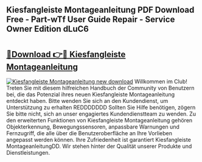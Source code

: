 ## Kiesfangleiste Montageanleitung PDF Download Free - Part-wTf User Guide Repair - Service Owner Edition dLuC6

# <h2><a href="http://df8kso.blite.top/?on=Kiesfangleiste+Montageanleitung">🔗Download 👉🔴 Kiesfangleiste Montageanleitung</a></h2>

[![Kiesfangleiste Montageanleitung new download](https://i.imgur.com/lujVjoI.png)](http://df8kso.blite.top/?on=Kiesfangleiste+Montageanleitung)
Willkommen im Club! Treten Sie mit diesem hilfreichen Handbuch der Community von Benutzern bei, die das Potenzial ihres neuen Kiesfangleiste Montageanleitung entdeckt haben. Bitte wenden Sie sich an den Kundendienst, um Unterstützung zu erhalten REDDDDDDD Sollten Sie Hilfe benötigen, zögern Sie bitte nicht, sich an unser engagiertes Kundendienstteam zu wenden. Zu den erweiterten Funktionen von Kiesfangleiste Montageanleitung gehören Objekterkennung, Bewegungssensoren, anpassbare Warnungen und Fernzugriff, die alle über die Benutzeroberfläche an Ihre Vorlieben angepasst werden können. Ihre Zufriedenheit ist garantiert Kiesfangleiste MontageanleitungDD. Wir stehen hinter der Qualität unserer Produkte und Dienstleistungen.
